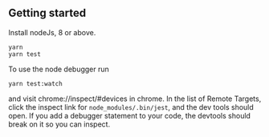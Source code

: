 ## Getting started

Install nodeJs, 8 or above.

```
yarn
yarn test
```

To use the node debugger run

```
yarn test:watch
```

and visit chrome://inspect/#devices in chrome. In the list of Remote Targets, click the inspect link for `node_modules/.bin/jest`, and the dev tools should open.  If you add a debugger statement to your code, the devtools should break on it so you can inspect.
